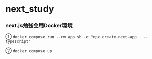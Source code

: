 # next_study
### next.js勉強会用Docker環境


①
```docker compose run --rm app sh -c "npx create-next-app . --typescript"```


②
```docker compose up```
